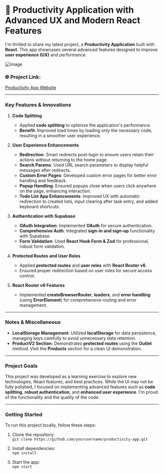 # 🚀 **Productivity Application with Advanced UX and Modern React Features**

I'm thrilled to share my latest project, a **Productivity Application** built with **React**. This app showcases several advanced features designed to improve **user experience (UX)** and performance.

![image](https://github.com/user-attachments/assets/9df61ec0-e36f-4bc5-99e1-cd9044b108f3)

### 🌐 **Project Link:**  
[Productivity App Website](https://todo-for-all.netlify.app/)  

---

### **Key Features & Innovations**

1. **Code Splitting**  
   - Applied **code splitting** to optimize the application's performance.  
   - **Benefit**: Improved load times by loading only the necessary code, resulting in a smoother user experience.

2. **User Experience Enhancements**  
   - **Redirection**: Smart redirects post-login to ensure users retain their actions without returning to the home page.  
   - **Search Params**: Used URL search parameters to display helpful messages after redirects.  
   - **Custom Error Pages**: Developed custom error pages for better error handling and feedback.  
   - **Popup Handling**: Ensured popups close when users click anywhere on the page, enhancing interaction.  
   - **Todo List App Enhancements**: Improved UX with automatic redirection to created lists, input clearing after task entry, and added keyboard shortcuts.

3. **Authentication with Supabase**  
   - **OAuth Integration**: Implemented **OAuth** for secure authentication.  
   - **Comprehensive Auth**: Integrated **sign-in and sign-up** functionality with Supabase.  
   - **Form Validation**: Used **React Hook Form & Zod** for professional, robust form validation.

4. **Protected Routes and User Roles**  
   - Applied **protected routes** and **user roles** with **React Router v6**.  
   - Ensured proper redirection based on user roles for secure access control.

5. **React Router v6 Features**  
   - Implemented **createBrowserRouter**, **loaders**, and **error handling** (using **ErrorElement**) for comprehensive routing and error management.  

---

### **Notes & Miscellaneous**  
- **LocalStorage Management**: Utilized **localStorage** for data persistence, managing keys carefully to avoid unnecessary data retention.  
- **ProductV2 Section**: Demonstrates **protected routes** using the **Outlet** method. Visit the **Products** section for a clean UI demonstration.

---

### **Project Goals**  
This project was developed as a learning exercise to explore new technologies, React features, and best practices. While the UI may not be fully polished, I focused on implementing advanced features such as **code splitting**, **robust authentication**, and **enhanced user experience**. I'm proud of the functionality and the quality of the code.

---

### **Getting Started**

To run this project locally, follow these steps:

1. Clone the repository:  
   `git clone https://github.com/yourusername/productivity-app.git`
   
2. Install dependencies:  
   `npm install`
   
3. Start the app:  
   `npm start`

